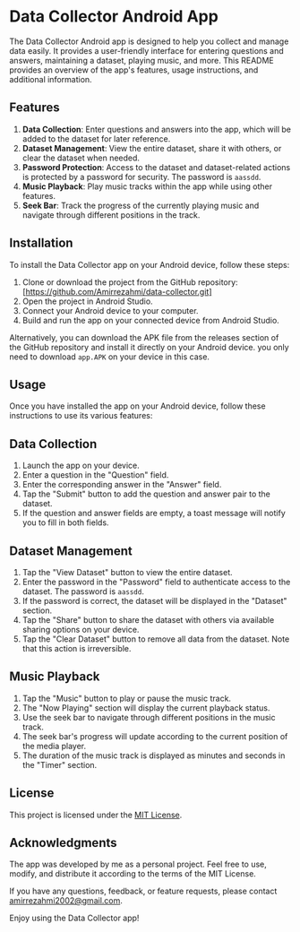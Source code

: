 # Data Collector Android App

The Data Collector Android app is designed to help you collect and manage data easily. It provides a user-friendly interface for entering questions and answers, maintaining a dataset, playing music, and more. This README provides an overview of the app's features, usage instructions, and additional information.

## Features

   1. $\textbf{Data Collection}$: Enter questions and answers into the app, which will be added to the dataset for later reference.
   2. $\textbf{Dataset Management}$: View the entire dataset, share it with others, or clear the dataset when needed.
   3. $\textbf{Password Protection}$: Access to the dataset and dataset-related actions is protected by a password for security. The password is `aassdd`.
   4. $\textbf{Music Playback}$: Play music tracks within the app while using other features.
   5. $\textbf{Seek Bar}$: Track the progress of the currently playing music and navigate through different positions in the track.


## Installation

To install the Data Collector app on your Android device, follow these steps:

  1. Clone or download the project from the GitHub repository: [https://github.com/Amirrezahmi/data-collector.git]
  2. Open the project in Android Studio.
  3. Connect your Android device to your computer.
  4. Build and run the app on your connected device from Android Studio.

Alternatively, you can download the APK file from the releases section of the GitHub repository and install it directly on your Android device. you only need to download `app.APK` on your device in this case.

## Usage

Once you have installed the app on your Android device, follow these instructions to use its various features:

## Data Collection

   1. Launch the app on your device.
   2. Enter a question in the "Question" field.
   3. Enter the corresponding answer in the "Answer" field.
   4. Tap the "Submit" button to add the question and answer pair to the dataset.
   5. If the question and answer fields are empty, a toast message will notify you to fill in both fields.

## Dataset Management

   1. Tap the "View Dataset" button to view the entire dataset.
   2. Enter the password in the "Password" field to authenticate access to the dataset. The password is `aassdd`.
   3. If the password is correct, the dataset will be displayed in the "Dataset" section.
   4. Tap the "Share" button to share the dataset with others via available sharing options on your device.
   5. Tap the "Clear Dataset" button to remove all data from the dataset. Note that this action is irreversible.

## Music Playback

   1. Tap the "Music" button to play or pause the music track.
   2. The "Now Playing" section will display the current playback status.
   3. Use the seek bar to navigate through different positions in the music track.
   4. The seek bar's progress will update according to the current position of the media player.
   5. The duration of the music track is displayed as minutes and seconds in the "Timer" section.

## License

This project is licensed under the [MIT License](https://opensource.org/license/mit/).

## Acknowledgments

The app was developed by me as a personal project. Feel free to use, modify, and distribute it according to the terms of the MIT License.

If you have any questions, feedback, or feature requests, please contact amirrezahmi2002@gmail.com.

Enjoy using the Data Collector app!
